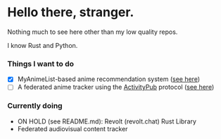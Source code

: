 # Hello there, stranger.

Nothing much to see here other than my low quality repos.

I know Rust and Python.

### Things I want to do
- [x] MyAnimeList-based anime recommendation system ([see here](https://github.com/Asudox/anote))
- [ ] A federated anime tracker using the [ActivityPub](https://www.w3.org/TR/activitypub/) protocol ([see here](https://github.com/Asudox/anifed))

### Currently doing
- ON HOLD (see README.md): Revolt (revolt.chat) Rust Library
- Federated audiovisual content tracker
